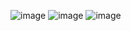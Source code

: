 ![image](https://github.com/user-attachments/assets/fc7f2a12-fbb2-4618-8454-046588199314)
![image](https://github.com/user-attachments/assets/d6bdd830-78e2-42d9-9237-47b69a3f854f)
![image](https://github.com/user-attachments/assets/f4e10967-0134-494f-8e63-5f3e356c82e4)
